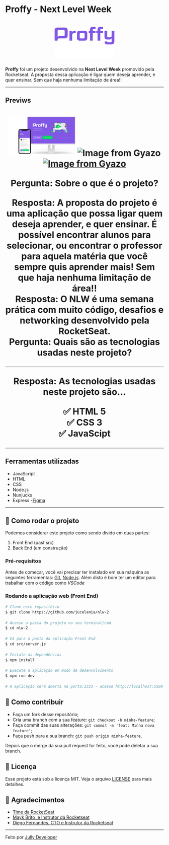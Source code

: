 
# Proffy - Next Level Week

<h1 align="center">
    <img alt="Proffy" title="Proffy" src="./github/logo2.0.svg" width="190px" />
</h1>

**Proffy** foi um projeto desenvolvido na **Next Level Week** promovido pela Rocketseat.
A proposta dessa aplicação é ligar quem deseja aprender, e quer ensinar. Sem que haja nenhuma limitação de área!!

<hr>

## Previws

<h1 align="center">
    <img alt="Proffy" title="Proffy" src="./github/layout.png" width="220px"heigth="220px />
</h1>
<h3> Pesquisa por Proffys </h3>

<a href="https://gyazo.com/29a1f3ab47b527185f5a07c0865d4408"><img src="https://i.gyazo.com/29a1f3ab47b527185f5a07c0865d4408.gif" alt="Image from Gyazo" width="130"></a><a href="https://gyazo.com/0a811fa80f08c3111da14ffb1427d674"><img src="https://i.gyazo.com/0a811fa80f08c3111da14ffb1427d674.gif" alt="Image from Gyazo" width="130"/></a>

<b>Pergunta:</b> Sobre o que é o projeto?

<b>Resposta:</b> A proposta do projeto é uma aplicação que possa ligar quem deseja aprender, e quer ensinar. É possível encontrar alunos para selecionar, ou encontrar o professor para aquela matéria que você sempre quis aprender mais! Sem que haja nenhuma limitação de área!! <br>
<b>Resposta:</b> O NLW é uma semana prática com muito código, desafios e networking desenvolvido pela RocketSeat.<br>
<b>Pergunta:</b> Quais são as tecnologias usadas neste projeto?<hr>

<b>Resposta:</b> As tecnologias usadas neste projeto são...

✅ HTML 5 <br>
✅ CSS 3<br>
✅ JavaScipt<hr>

## Ferramentas utilizadas

- JavaScript
- HTML
- CSS
- Node.js
- Nunjucks
- Express 
-[Figma](https://www.figma.com/file/GHGS126t7WYjnPZdRKChJF/Proffy-Web)

---

## 🚀 Como rodar o projeto

Podemos considerar este projeto como sendo divido em duas partes:

1. Front End (past src)
2. Back End (em construção)

### Pré-requisitos

Antes de começar, você vai precisar ter instalado em sua máquina as seguintes ferramentas:
[Git](https://git-scm.com), [Node.js](https://nodejs.org/en/).
Além disto é bom ter um editor para trabalhar com o código como _VSCode_


### Rodando a aplicação web (Front End)

```bash
# Clone este repositório
$ git clone https://github.com/jucelania/nlw-2

# Acesse a pasta do projeto no seu terminal/cmd
$ cd nlw-2

# Vá para a pasta da aplicação Front End
$ cd src/server.js

# Instale as dependências
$ npm install

# Execute a aplicação em modo de desenvolvimento
$ npm run dev

# A aplicação será aberta na porta:3333 - acesse http://localhost:5500

```

## 🤔 Como contribuir

- Faça um fork desse repositório;
- Cria uma branch com a sua feature: `git checkout -b minha-feature`;
- Faça commit das suas alterações: `git commit -m 'feat: Minha nova feature'`;
- Faça push para a sua branch: `git push origin minha-feature`.

Depois que o merge da sua pull request for feito, você pode deletar a sua branch.

## 📝 Licença

Esse projeto está sob a licença MIT. Veja o arquivo [LICENSE](LICENSE.md) para mais detalhes.

## 🙌 Agradecimentos

- [Time da RocketSeat](https://rocketseat.com.br/)
- [Mayk Brito, e Instrutor da Rocketseat](https://github.com/maykbrito)
- [Diego Fernandes, CTO e Instrutor da Rocketseat](https://github.com/diego3g)

---

Feito por [Jully Developer](https://www.instagram.com/jullydeveloper/)

